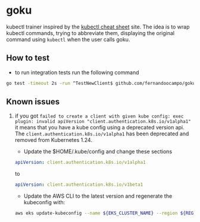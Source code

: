 # goku
kubectl trainer inspired by the [kubectl cheat sheet](https://kubernetes.io/docs/reference/kubectl/cheatsheet/) site. The idea is to wrap kubectl commands, trying to abbreviate them, displaying the original command using `kubectl` when the user calls goku.

## How to test

* to run integration tests run the following command

```sh
go test -timeout 2s -run ^TestNewClient$ github.com/fernandoocampo/goku/internal/k8s -integration
```

## Known issues

1. if you got `failed to create a client with given kube config: exec plugin: invalid apiVersion "client.authentication.k8s.io/v1alpha1"` it means that you have a kube config using a deprecated version api. The `client.authentication.k8s.io/v1alpha1` has been deprecated and removed from Kubernetes 1.24. 

    * Update the $HOME/.kube/config and change these sections

    ```yaml
    apiVersion: client.authentication.k8s.io/v1alpha1
    ```
    to
    ```yaml
    apiVersion: client.authentication.k8s.io/v1beta1
    ```

    * Update the AWS CLI to the latest version and regenerate the kubeconfig with:

    ```sh
    aws eks update-kubeconfig --name ${EKS_CLUSTER_NAME} --region ${REGION}
    ```

